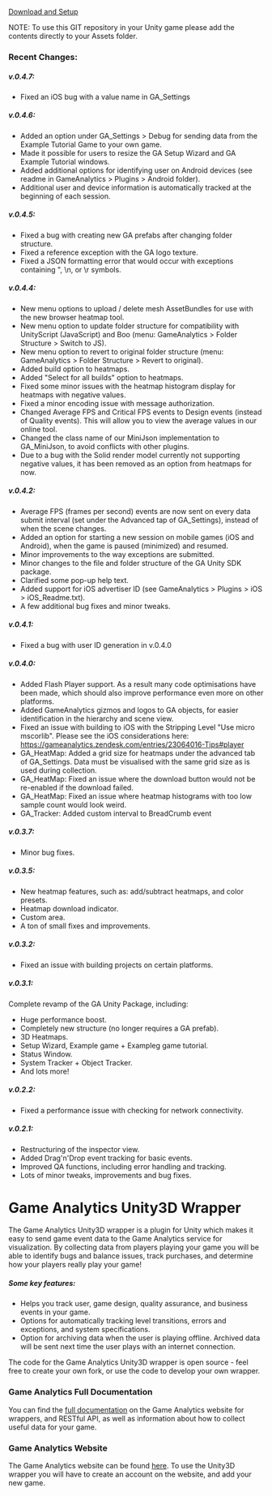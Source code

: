 [Download and Setup](http://support.gameanalytics.com/entries/22584741-Download-and-setup)

NOTE: To use this GIT repository in your Unity game please add the contents directly to your Assets folder.

### Recent Changes:

##### v.0.4.7:

- Fixed an iOS bug with a value name in GA_Settings

##### v.0.4.6:

- Added an option under GA_Settings > Debug for sending data from the Example Tutorial Game to your own game.
- Made it possible for users to resize the GA Setup Wizard and GA Example Tutorial windows.
- Added additional options for identifying user on Android devices (see readme in GameAnalytics > Plugins > Android folder).
- Additional user and device information is automatically tracked at the beginning of each session.

##### v.0.4.5:

- Fixed a bug with creating new GA prefabs after changing folder structure.
- Fixed a reference exception with the GA logo texture.
- Fixed a JSON formatting error that would occur with exceptions containing ", \n, or \r symbols.

##### v.0.4.4:

- New menu options to upload / delete mesh AssetBundles for use with the new browser heatmap tool.
- New menu option to update folder structure for compatibility with UnityScript (JavaScript) and Boo (menu: GameAnalytics > Folder Structure > Switch to JS).
- New menu option to revert to original folder structure (menu: GameAnalytics > Folder Structure > Revert to original).
- Added build option to heatmaps.
- Added "Select for all builds" option to heatmaps.
- Fixed some minor issues with the heatmap histogram display for heatmaps with negative values.
- Fixed a minor encoding issue with message authorization.
- Changed Average FPS and Critical FPS events to Design events (instead of Quality events). This will allow you to view the average values in our online tool.
- Changed the class name of our MiniJson implementation to GA_MiniJson, to avoid conflicts with other plugins.
- Due to a bug with the Solid render model currently not supporting negative values, it has been removed as an option from heatmaps for now.

##### v.0.4.2:

- Average FPS (frames per second) events are now sent on every data submit interval (set under the Advanced tap of GA_Settings), instead of when the scene changes.
- Added an option for starting a new session on mobile games (iOS and Android), when the game is paused (minimized) and resumed.
- Minor improvements to the way exceptions are submitted.
- Minor changes to the file and folder structure of the GA Unity SDK package.
- Clarified some pop-up help text.
- Added support for iOS advertiser ID (see GameAnalytics > Plugins > iOS > iOS_Readme.txt).
- A few additional bug fixes and minor tweaks.

##### v.0.4.1:

- Fixed a bug with user ID generation in v.0.4.0

##### v.0.4.0:

- Added Flash Player support. As a result many code optimisations have been made, which should also improve performance even more on other platforms.
- Added GameAnalytics gizmos and logos to GA objects, for easier identification in the hierarchy and scene view.
- Fixed an issue with building to iOS with the Stripping Level "Use micro mscorlib". Please see the iOS considerations here: https://gameanalytics.zendesk.com/entries/23064016-Tips#player
- GA_HeatMap: Added a grid size for heatmaps under the advanced tab of GA_Settings. Data must be visualised with the same grid size as is used during collection.
- GA_HeatMap: Fixed an issue where the download button would not be re-enabled if the download failed.
- GA_HeatMap: Fixed an issue where heatmap histograms with too low sample count would look weird.
- GA_Tracker: Added custom interval to BreadCrumb event

##### v.0.3.7:

- Minor bug fixes.

##### v.0.3.5:

- New heatmap features, such as: add/subtract heatmaps, and color presets.
- Heatmap download indicator.
- Custom area.
- A ton of small fixes and improvements.

##### v.0.3.2:

- Fixed an issue with building projects on certain platforms.

##### v.0.3.1:

Complete revamp of the GA Unity Package, including:
- Huge performance boost.
- Completely new structure (no longer requires a GA prefab).
- 3D Heatmaps.
- Setup Wizard, Example game + Exampleg game tutorial.
- Status Window.
- System Tracker + Object Tracker.
- And lots more!

##### v.0.2.2:

- Fixed a performance issue with checking for network connectivity.

##### v.0.2.1:

- Restructuring of the inspector view.
- Added Drag'n'Drop event tracking for basic events.
- Improved QA functions, including error handling and tracking.
- Lots of minor tweaks, improvements and bug fixes.

# Game Analytics Unity3D Wrapper

The Game Analytics Unity3D wrapper is a plugin for Unity which makes it easy to send game event data to the Game Analytics service for visualization. By collecting data from players playing your game you will be able to identify bugs and balance issues, track purchases, and determine how your players really play your game!

##### Some key features:

- Helps you track user, game design, quality assurance, and business events in your game.
- Options for automatically tracking level transitions, errors and exceptions, and system specifications.
- Option for archiving data when the user is playing offline. Archived data will be sent next time the user plays with an internet connection.

The code for the Game Analytics Unity3D wrapper is open source - feel free to create your own fork, or use the code to develop your own wrapper.

### Game Analytics Full Documentation

You can find the [full documentation](http://beta.gameanalytics.com/docs) on the Game Analytics website for wrappers, and RESTful API, as well as information about how to collect useful data for your game.

### Game Analytics Website

The Game Analytics website can be found [here](http://beta.gameanalytics.com/). To use the Unity3D wrapper you will have to create an account on the website, and add your new game.

